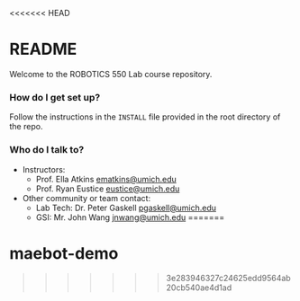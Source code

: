 <<<<<<< HEAD
# README #

Welcome to the ROBOTICS 550 Lab course repository.

### How do I get set up? ###

Follow the instructions in the `INSTALL` file provided in the root directory of the repo.

### Who do I talk to? ###

* Instructors:
    + Prof. Ella Atkins <ematkins@umich.edu>
    + Prof. Ryan Eustice <eustice@umich.edu>
* Other community or team contact:
    + Lab Tech: Dr. Peter Gaskell <pgaskell@umich.edu>
    + GSI: Mr. John Wang <jnwang@umich.edu>
=======
# maebot-demo
>>>>>>> 3e283946327c24625edd9564ab20cb540ae4d1ad
